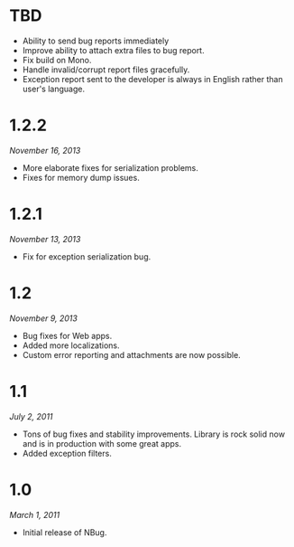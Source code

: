 # TBD

* Ability to send bug reports immediately
* Improve ability to attach extra files to bug report.
* Fix build on Mono.
* Handle invalid/corrupt report files gracefully.
* Exception report sent to the developer is always in English rather than user's language.

# 1.2.2

*November 16, 2013*

* More elaborate fixes for serialization problems.
* Fixes for memory dump issues.

# 1.2.1

*November 13, 2013*

* Fix for exception serialization bug.

# 1.2

*November 9, 2013*

* Bug fixes for Web apps.
* Added more localizations.
* Custom error reporting and attachments are now possible.

# 1.1

*July 2, 2011*

* Tons of bug fixes and stability improvements. Library is rock solid now and is in production with some great apps.
* Added exception filters.

# 1.0

*March 1, 2011*

* Initial release of NBug.
